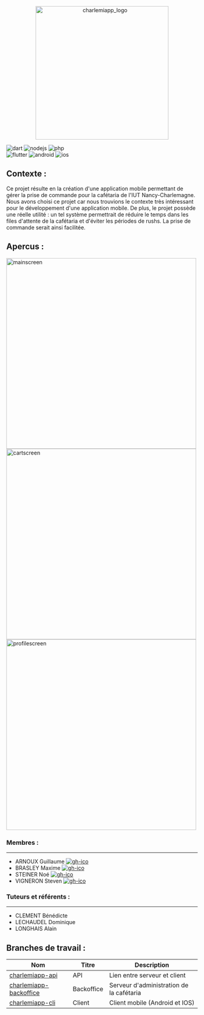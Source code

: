 <p align='center'>
<img src='https://user-images.githubusercontent.com/37373941/161144649-c97a6ffd-08f1-4496-ab48-fd874e4c59f0.png' alt='charlemiapp_logo' width=350>
</p>

<div>
 <img src='https://img.shields.io/badge/Made%20with%20Dart-0175C2?style=for-the-badge&logo=dart&logoColor=white' alt='dart'/>
 <img src='https://img.shields.io/badge/Made%20with%20Node.js-43853D?style=for-the-badge&logo=node.js&logoColor=white' alt='nodejs'/>
 <img src='https://img.shields.io/badge/Made%20with%20PHP-777BB4?style=for-the-badge&logo=php&logoColor=white' alt='php'/>
</div>
<div>
 <img src='https://img.shields.io/badge/with%20Flutter-02569B?style=for-the-badge&logo=flutter&logoColor=white' alt='flutter'/>
 <img src='https://img.shields.io/badge/for%20Android-3DDC84?style=for-the-badge&logo=android&logoColor=white' alt='android'/>
 <img src='https://img.shields.io/badge/and%20iOS-000000?style=for-the-badge&logo=ios&logoColor=white' alt='ios'/>
</div>

<!--### About project
![](https://img.shields.io/github/license/univ-lorraine-iut-charlemagneS3A_S02_ARNOUX_BRASLEY_STEINER_VIGNERON.svg)
![](https://img.shields.io/github/downloads/univ-lorraine-iut-charlemagne/S3A_S02_ARNOUX_BRASLEY_STEINER_VIGNERON/total.svg)
![](https://img.shields.io/github/forks/univ-lorraine-iut-charlemagne/S3A_S02_ARNOUX_BRASLEY_STEINER_VIGNERON.svg)
![](https://img.shields.io/github/stars/univ-lorraine-iut-charlemagne/S3A_S02_ARNOUX_BRASLEY_STEINER_VIGNERON.svg)
![](https://img.shields.io/github/issues/univ-lorraine-iut-charlemagne/S3A_S02_ARNOUX_BRASLEY_STEINER_VIGNERON.svg)
![](https://img.shields.io/github/issues-pr/univ-lorraine-iut-charlemagne/S3A_S02_ARNOUX_BRASLEY_STEINER_VIGNERON.svg)-->
 
## Contexte :

Ce projet résulte en la création d'une application mobile permettant de gérer la prise de commande pour la cafétaria de l'IUT Nancy-Charlemagne.
Nous avons choisi ce projet car nous trouvions le contexte très intéressant pour le développement d'une application mobile. De plus, le projet possède une réelle utilité : un tel système permettrait de réduire le temps dans les files d'attente de la cafétaria et d'éviter les périodes de rushs. La prise de commande serait ainsi facilitée.

## Apercus :

<div>
 <img src='https://user-images.githubusercontent.com/37373941/160843627-dd298718-dbe1-4c14-8a42-294084aa1120.jpg' height=500 alt='mainscreen'>
 <img src='https://user-images.githubusercontent.com/37373941/160844321-d39d64ac-7962-4858-9bcf-ca57cb76623b.jpg' height=500 alt='cartscreen'>
 <img src='https://user-images.githubusercontent.com/37373941/160844327-1c05f8d8-82e6-4d3c-bb84-abf256c05a7e.jpg' height=500 alt='profilescreen'>
</div>

### Membres :
___

- ARNOUX Guillaume <a href='https://github.com/guillaumearnx'><img src='https://img.shields.io/badge/guillaumearnx-100000?style=for-the-badge&logo=github&logoColor=white' alt='gh-ico'></a>
- BRASLEY Maxime <a href='https://github.com/maxime-brsl'><img src='https://img.shields.io/badge/maximebrsl-100000?style=for-the-badge&logo=github&logoColor=white' alt='gh-ico'></a>
- STEINER Noé <a href='https://github.com/unshade'><img src='https://img.shields.io/badge/unshade-100000?style=for-the-badge&logo=github&logoColor=white' alt='gh-ico'></a>
- VIGNERON Steven <a href='https://github.com/Reilbas'><img src='https://img.shields.io/badge/Reilbas-100000?style=for-the-badge&logo=github&logoColor=white' alt='gh-ico'></a>

### Tuteurs et référents :
___

- CLEMENT Bénédicte
- LECHAUDEL Dominique
- LONGHAIS Alain

## Branches de travail : 

|Nom|Titre|Description|
|-----------|-----------|-----------|
|[charlemiapp-api](https://github.com/univ-lorraine-iut-charlemagne/S3A_S02_ARNOUX_BRASLEY_STEINER_VIGNERON/tree/charlemiapp-api)|API|Lien entre serveur et client|
|[charlemiapp-backoffice](https://github.com/univ-lorraine-iut-charlemagne/S3A_S02_ARNOUX_BRASLEY_STEINER_VIGNERON/tree/charlemiapp-backoffice)|Backoffice|Serveur d'administration de la cafétaria|
|[charlemiapp-cli](https://github.com/univ-lorraine-iut-charlemagne/S3A_S02_ARNOUX_BRASLEY_STEINER_VIGNERON/tree/charlemiapp-cli)|Client|Client mobile (Android et IOS)| 
